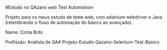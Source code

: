 #Estudo no QAzano web Test Automatiom

Projeto para os meus estudo de teste web, com selenium webdriver e Java (relembrando o fluxo de automação do básico ao avançado).

Name: Cíntia Brito

Profissão: Analista de QA#   P r o j e t o - E s t u d o - Q a z a n o - S e l e n i u m - T e s t - B a s i c o  
 
